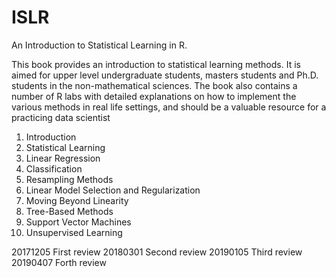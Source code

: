 # ISLR
An Introduction to Statistical Learning in R.

This book provides an introduction to statistical learning methods. It is aimed for upper level undergraduate students, masters students and Ph.D. students in the non-mathematical sciences. The book also contains a number of R labs with detailed explanations on how to implement the various methods in real life settings, and should be a valuable resource for a practicing data scientist

1. Introduction
2. Statistical Learning 
3. Linear Regression
4. Classification
5. Resampling Methods
6. Linear Model Selection and Regularization
7. Moving Beyond Linearity
8. Tree-Based Methods 
9. Support Vector Machines 
10. Unsupervised Learning 

20171205 First review
20180301 Second review
20190105 Third review
20190407 Forth review
